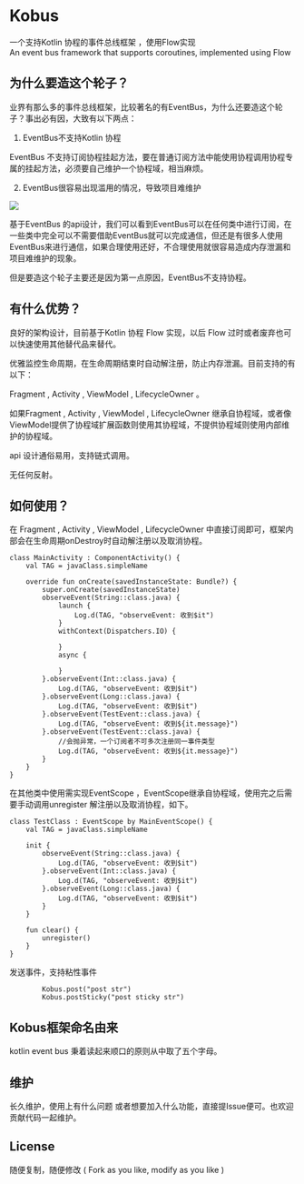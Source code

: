 # Kobus
一个支持Kotlin 协程的事件总线框架 ，使用Flow实现   
An event bus framework that supports coroutines, implemented using Flow 

##

## 为什么要造这个轮子？

业界有那么多的事件总线框架，比较著名的有EventBus，为什么还要造这个轮子？事出必有因，大致有以下两点：

1.  EventBus不支持Kotlin 协程

EventBus 不支持订阅协程挂起方法，要在普通订阅方法中能使用协程调用协程专属的挂起方法，必须要自己维护一个协程域，相当麻烦。

2.  EventBus很容易出现滥用的情况，导致项目难维护

![](https://p3-juejin.byteimg.com/tos-cn-i-k3u1fbpfcp/747c77cbaf634dd99bf4d289e6840ec4~tplv-k3u1fbpfcp-zoom-1.image)

基于EventBus 的api设计，我们可以看到EventBus可以在任何类中进行订阅，在一些类中完全可以不需要借助EventBus就可以完成通信，但还是有很多人使用EventBus来进行通信，如果合理使用还好，不合理使用就很容易造成内存泄漏和项目难维护的现象。

但是要造这个轮子主要还是因为第一点原因，EventBus不支持协程。

## 有什么优势？

良好的架构设计，目前基于Kotlin 协程 Flow 实现，以后 Flow 过时或者废弃也可以快速使用其他替代品来替代。

优雅监控生命周期，在生命周期结束时自动解注册，防止内存泄漏。目前支持的有以下：

Fragment , Activity , ViewModel , LifecycleOwner 。

如果Fragment , Activity , ViewModel , LifecycleOwner 继承自协程域，或者像ViewModel提供了协程域扩展函数则使用其协程域，不提供协程域则使用内部维护的协程域。

api 设计通俗易用，支持链式调用。

无任何反射。

## 如何使用？

在 Fragment , Activity , ViewModel , LifecycleOwner 中直接订阅即可，框架内部会在生命周期onDestroy时自动解注册以及取消协程。

```
class MainActivity : ComponentActivity() {
    val TAG = javaClass.simpleName

    override fun onCreate(savedInstanceState: Bundle?) {
        super.onCreate(savedInstanceState)
        observeEvent(String::class.java) {
            launch {
                Log.d(TAG, "observeEvent: 收到$it")
            }
            withContext(Dispatchers.IO) {

            }
            async {

            }
        }.observeEvent(Int::class.java) {
            Log.d(TAG, "observeEvent: 收到$it")
        }.observeEvent(Long::class.java) {
            Log.d(TAG, "observeEvent: 收到$it")
        }.observeEvent(TestEvent::class.java) {
            Log.d(TAG, "observeEvent: 收到${it.message}")
        }.observeEvent(TestEvent::class.java) {
            //会抛异常，一个订阅者不可多次注册同一事件类型
            Log.d(TAG, "observeEvent: 收到${it.message}")
        }
    }
}
```

在其他类中使用需实现EventScope ，EventScope继承自协程域，使用完之后需要手动调用unregister 解注册以及取消协程，如下。

```
class TestClass : EventScope by MainEventScope() {
    val TAG = javaClass.simpleName

    init {
        observeEvent(String::class.java) {
            Log.d(TAG, "observeEvent: 收到$it")
        }.observeEvent(Int::class.java) {
            Log.d(TAG, "observeEvent: 收到$it")
        }.observeEvent(Long::class.java) {
            Log.d(TAG, "observeEvent: 收到$it")
        }
    }

    fun clear() {
        unregister()
    }
}
```

发送事件，支持粘性事件

```
        Kobus.post("post str")
        Kobus.postSticky("post sticky str")
```

## Kobus框架命名由来

kotlin event bus 秉着读起来顺口的原则从中取了五个字母。

## 维护

长久维护，使用上有什么问题 或者想要加入什么功能，直接提Issue便可。也欢迎贡献代码一起维护。

## License

随便复制，随便修改 ( Fork as you like, modify as you like )
